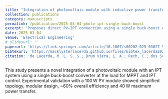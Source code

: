 ```yaml
---
title: "Integration of photovoltaic module with inductive power transfer using a single buck‑boost converter"
collection: publications
category: manuscripts
permalink: /publication/2025-03-04-photo‑ipt-single‑buck‑boost
excerpt: 'Proposes direct PV–IPT connection using a single buck‑boost converter under load, simplifying control and modularity.'
date: 2025-03-04
venue: 'Electrical Engineering'
# slidesurl: ''
paperurl: 'https://link.springer.com/article/10.1007/s00202-025-03027-5'
bibtexurl: 'https://macklysterlacerda.github.io/files/bibtex_lacerda2025_pv-ipt-integration.bib'
citation: 'de Lacerda, M. L. S. S.; Brum Viera, L. A.; Rech, C.; dos Santos, W. M. (2025). "Integration of photovoltaic module with inductive power transfer using a single buck‑boost converter." <i>Electrical Engineering</i>.'
---
```

This study presents a novel integration of a photovoltaic module with an IPT system using a single buck‑boost converter at the load for MPPT and IPT control. Experimental validation with a 100 W PV module showed simplified topology, modular design, ~60% overall efficiency and 40 W maximum power transfer.
